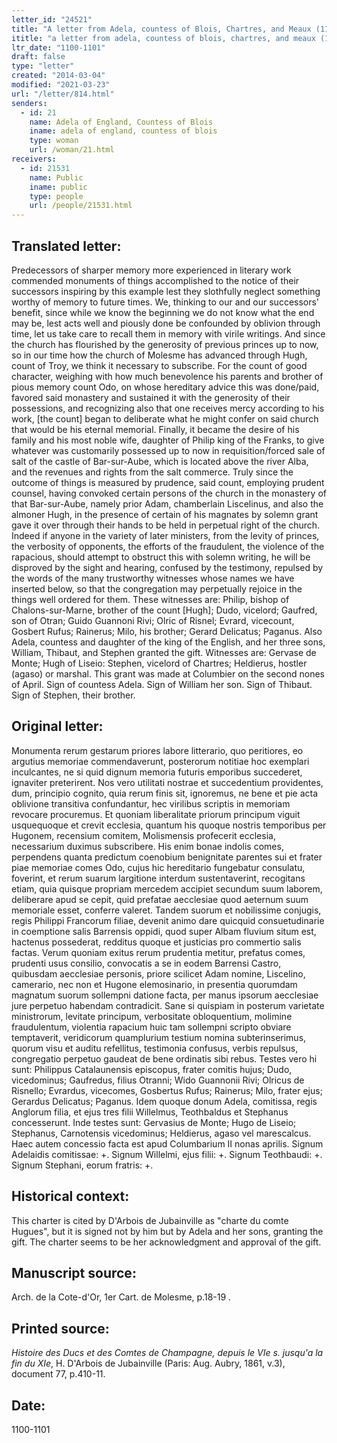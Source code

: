 ```yaml
---
letter_id: "24521"
title: "A letter from Adela, countess of Blois, Chartres, and Meaux (1100-1101)"
ititle: "a letter from adela, countess of blois, chartres, and meaux (1100-1101)"
ltr_date: "1100-1101"
draft: false
type: "letter"
created: "2014-03-04"
modified: "2021-03-23"
url: "/letter/814.html"
senders:
  - id: 21
    name: Adela of England, Countess of Blois
    iname: adela of england, countess of blois
    type: woman
    url: /woman/21.html
receivers:
  - id: 21531
    name: Public
    iname: public
    type: people
    url: /people/21531.html
---
```

<h2> Translated letter:</h2>Predecessors of sharper memory more experienced in literary work commended monuments of things accomplished to the notice of their successors inspiring by this example lest they slothfully neglect something worthy of memory to future times.  We, thinking to our and our successors' benefit, since while we know the beginning we do not know what the end may be, lest acts well and piously done be confounded by oblivion through time, let us take care to recall them in memory with virile writings.  And since the church has flourished by the generosity of previous princes up to now, so in our time how the church of Molesme has advanced through Hugh, count of Troy, we think it necessary to subscribe.
For the count of good character, weighing with how much benevolence his parents and brother of pious memory count Odo, on whose hereditary advice this was done/paid, favored said monastery and sustained it with the generosity of their possessions, and recognizing also that one receives mercy according to his work, [the count] began to deliberate what he might confer on said church that would be his eternal memorial.  Finally, it became the desire of his family and his most noble wife, daughter of Philip king of the Franks, to give whatever was customarily possessed up to now in requisition/forced sale of salt of the castle of Bar-sur-Aube, which is located above the river Alba, and the revenues and rights from the salt commerce.
Truly since the outcome of things is measured by prudence, said count, employing prudent counsel, having convoked certain persons of the church in the monastery of that Bar-sur-Aube, namely prior Adam, chamberlain Liscelinus, and also the almoner Hugh, in the presence of certain of his magnates by solemn grant gave it over through their hands to be held in perpetual right of the church.  Indeed if anyone in the variety of later ministers, from the levity of princes, the verbosity of opponents, the efforts of the fraudulent, the violence of the rapacious, should attempt to obstruct this with solemn writing, he will be disproved by the sight and hearing, confused by the testimony, repulsed by the words of the many trustworthy witnesses whose names we have inserted below, so that the congregation may perpetually rejoice in the things well ordered for them.
These witnesses are:  Philip, bishop of Chalons-sur-Marne, brother of the count [Hugh]; Dudo, vicelord; Gaufred, son of Otran; Guido Guannoni Rivi; Olric of Risnel; Evrard, vicecount, Gosbert Rufus; Rainerus; Milo, his brother; Gerard Delicatus; Paganus.
Also Adela, countess and daughter of the king of the English, and her three sons, William, Thibaut, and Stephen granted the gift.
Witnesses are:  Gervase de Monte; Hugh of Liseio:  Stephen, vicelord of Chartres; Heldierus, hostler (agaso) or marshal.
This grant was made at Columbier on the second nones of April.  Sign of countess Adela.  Sign of William her son.  Sign of Thibaut.  Sign of Stephen, their brother.
<h2 class="mt-4"> Original letter:</h2>Monumenta rerum gestarum priores labore litterario, quo peritiores, eo argutius memoriae commendaverunt, posterorum notitiae hoc exemplari inculcantes, ne si quid dignum memoria futuris emporibus succederet, ignaviter preterirent.  Nos vero utilitati nostrae et succedentium providentes, dum, principio cognito, quia rerum finis sit, ignoremus, ne bene et pie acta oblivione transitiva confundantur, hec virilibus scriptis in memoriam revocare procuremus.  Et quoniam liberalitate priorum principum viguit usquequoque et crevit ecclesia, quantum his quoque nostris temporibus per Hugonem, recensium comitem, Molismensis profecerit ecclesia, necessarium duximus subscribere.
His enim bonae indolis comes, perpendens quanta predictum coenobium benignitate parentes sui et frater piae memoriae comes Odo, cujus hic hereditario fungebatur consulatu, foverint, et rerum suarum largitione interdum sustentaverint, recogitans etiam, quia quisque propriam mercedem accipiet secundum suum laborem, deliberare apud se cepit, quid prefatae aecclesiae quod aeternum suum memoriale esset, conferre valeret.  Tandem suorum et nobilissime conjugis, regis Philippi Francorum filiae, devenit animo dare quicquid consuetudinarie in coemptione salis Barrensis oppidi, quod super Albam fluvium situm est, hactenus possederat, redditus quoque et justicias pro commertio salis factas.  Verum quoniam exitus rerum prudentia metitur, prefatus comes, prudenti usus consilio, convocatis a se in eodem Barrensi Castro, quibusdam aecclesiae personis, priore scilicet Adam nomine, Liscelino, camerario, nec non et Hugone elemosinario, in presentia quorumdam magnatum suorum sollempni datione facta, per manus ipsorum aecclesiae jure perpetuo habendam contradicit.  Sane si quispiam in posterum varietate ministrorum, levitate principum, verbositate obloquentium, molimine fraudulentum, violentia rapacium huic tam sollempni scripto obviare temptaverit, veridicorum quamplurium testium nomina subterinserimus, quorum visu et auditu refellitus, testimonia confusus, verbis repulsus, congregatio perpetuo gaudeat de bene ordinatis sibi rebus.
Testes vero hi sunt:  Philippus Catalaunensis episcopus, frater comitis hujus; Dudo, vicedominus; Gaufredus, filius Otranni; Wido Guannonii Rivi; Olricus de Risnello; Evrardus, vicecomes, Gosbertus Rufus; Rainerus; Milo, frater ejus; Gerardus Delicatus; Paganus.
Idem quoque donum Adela, comitissa, regis Anglorum filia, et ejus tres filii Willelmus, Teothbaldus et Stephanus concesserunt.
Inde testes sunt:  Gervasius de Monte; Hugo de Liseio; Stephanus, Carnotensis vicedominus; Heldierus, agaso vel marescalcus.
Haec autem concessio facta est apud Columbarium II nonas aprilis.  Signum Adelaidis comitissae: +.  Signum Willelmi, ejus filii: +.  Signum Teothbaudi: +.  Signum Stephani, eorum fratris: +.
<h2 class="mt-4"> Historical context:</h2>This charter is cited by D'Arbois de Jubainville as "charte du comte Hugues", but it is signed not by him but by Adela and her sons, granting the gift.  The charter seems to be her acknowledgment and approval of the gift.
<h2 class="mt-4"> Manuscript source:</h2>Arch. de la Cote-d'Or, 1er Cart. de Molesme, p.18-19 .
<h2 class="mt-4"> Printed source:</h2><p><em>Histoire des Ducs et des Comtes de Champagne, depuis le VIe s. jusqu'a la fin du XIe</em>, H. D'Arbois de Jubainville (Paris: Aug. Aubry, 1861, v.3), document 77, p.410-11.</p><h2 class="mt-4"> Date:</h2>1100-1101
